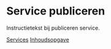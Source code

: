 Service publiceren
================

Instructietekst bij publiceren service.

[Services](list.md)
[Inhoudsopgave](../index.md)